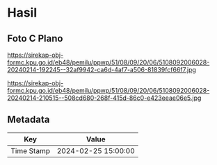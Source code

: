 # Hasil

## Foto C Plano

https://sirekap-obj-formc.kpu.go.id/eb48/pemilu/ppwp/51/08/09/20/06/5108092006028-20240214-192245--32af9942-ca6d-4af7-a506-81839fcf66f7.jpg

https://sirekap-obj-formc.kpu.go.id/eb48/pemilu/ppwp/51/08/09/20/06/5108092006028-20240214-210515--508cd680-268f-415d-86c0-e423eeae06e5.jpg


## Metadata

| Key        | Value               |
| ---------- | ------------------- |
| Time Stamp | 2024-02-25 15:00:00 |



